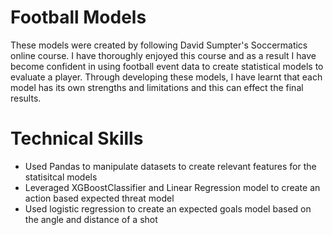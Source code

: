 # Football Models

These models were created by following David Sumpter's Soccermatics online course. I have thoroughly enjoyed this course and as a result I have become confident in using football event data to create statistical models to evaluate a player. Through developing these models, I have learnt that each model has its own strengths and limitations and this can effect the final results.  

# Technical Skills
- Used Pandas to manipulate datasets to create relevant features for the statisitcal models
- Leveraged XGBoostClassifier and Linear Regression model to create an action based expected threat model
- Used logistic regression to create an expected goals model based on the angle and distance of a shot
